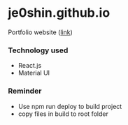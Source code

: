 # je0shin.github.io

Portfolio website ([link](https://je0shin.github.io/))

### Technology used

- React.js
- Material UI

### Reminder

- Use npm run deploy to build project
- copy files in build to root folder
